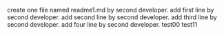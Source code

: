 create one file named readme1.md by second developer.
add first line by second developer.
add second line by second developer.
add third line by second developer.
add four line by second developer.
test00
test11

